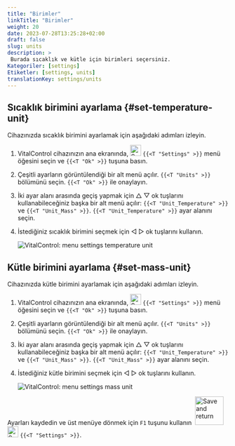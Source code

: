 ```yaml
---
title: "Birimler"
linkTitle: "Birimler"
weight: 20
date: 2023-07-28T13:25:28+02:00
draft: false
slug: units
description: >
 Burada sıcaklık ve kütle için birimleri seçersiniz.
Kategoriler: [settings]
Etiketler: [settings, units]
translationKey: settings/units
---
```

## Sıcaklık birimini ayarlama {#set-temperature-unit}

Cihazınızda sıcaklık birimini ayarlamak için aşağıdaki adımları izleyin.

1. VitalControl cihazınızın ana ekranında, <img src="/icons/gear.svg" width="25" align="bottom" alt="Settings" /> `{{<T "Settings" >}}` menü öğesini seçin ve `{{<T "Ok" >}}` tuşuna basın.

2. Çeşitli ayarların görüntülendiği bir alt menü açılır. `{{<T "Units" >}}` bölümünü seçin. `{{<T "Ok" >}}` ile onaylayın.

3. İki ayar alanı arasında geçiş yapmak için △ ▽ ok tuşlarını kullanabileceğiniz başka bir alt menü açılır: `{{<T "Unit_Temperature" >}}` ve `{{<T "Unit_Mass" >}}`. `{{<T "Unit_Temperature" >}}` ayar alanını seçin.

4. İstediğiniz sıcaklık birimini seçmek için ◁ ▷ ok tuşlarını kullanın.

    ![VitalControl: menu settings temperature unit](../images/temperature.png "Temperature unit")

## Kütle birimini ayarlama {#set-mass-unit}

Cihazınızda kütle birimini ayarlamak için aşağıdaki adımları izleyin.

1. VitalControl cihazınızın ana ekranında, <img src="/icons/gear.svg" width="25" align="bottom" alt="Settings" /> `{{<T "Settings" >}}` menü öğesini seçin ve `{{<T "Ok" >}}` tuşuna basın.

2. Çeşitli ayarların görüntülendiği bir alt menü açılır. `{{<T "Units" >}}` bölümünü seçin. `{{<T "Ok" >}}` ile onaylayın.

3. İki ayar alanı arasında geçiş yapmak için △ ▽ ok tuşlarını kullanabileceğiniz başka bir alt menü açılır: `{{<T "Unit_Temperature" >}}` ve `{{<T "Unit_Mass" >}}`. `{{<T "Unit_Mass" >}}` ayar alanını seçin.

4. İstediğiniz kütle birimini seçmek için ◁ ▷ ok tuşlarını kullanın.

    ![VitalControl: menu settings mass unit](../images/mass.png "Mass unit")

Ayarları kaydedin ve üst menüye dönmek için `F1` tuşunu kullanın &nbsp;<img src="/icons/footer/save_exit.svg" width="65" align="bottom" alt="Save and return" /> <img src="/icons/gear.svg" width="25" align="bottom" alt="Settings" /> `{{<T "Settings" >}}`.


